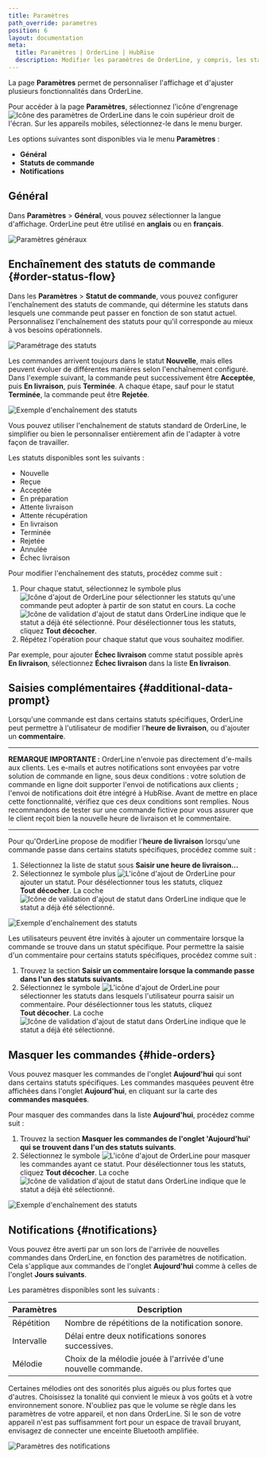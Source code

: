 ```yaml
---
title: Paramètres
path_override: parametres
position: 6
layout: documentation
meta:
  title: Paramètres | OrderLine | HubRise
  description: Modifier les paramètres de OrderLine, y compris, les statuts de commandes ainsi que leur enchaînement et les préférences linguistiques. Synchronisez les données.
---
```


La page **Paramètres** permet de personnaliser l'affichage et d'ajuster plusieurs fonctionnalités dans OrderLine.

Pour accéder à la page **Paramètres**, sélectionnez l'icône d'engrenage <InlineImage width="20" height="20">![Icône des paramètres de OrderLine](../images/035-settings.jpg)</InlineImage> dans le coin supérieur droit de l'écran. Sur les appareils mobiles, sélectionnez-le dans le menu burger.

Les options suivantes sont disponibles via le menu **Paramètres** :

- **Général**
- **Statuts de commande**
- **Notifications**

## Général

Dans **Paramètres** > **Général**, vous pouvez sélectionner la langue d'affichage. OrderLine peut être utilisé en **anglais** ou en **français**.

![Paramètres généraux](./images/009-2x-settings-general.png)

## Enchaînement des statuts de commande {#order-status-flow}

Dans les **Paramètres** > **Statut de commande**, vous pouvez configurer l'enchaînement des statuts de commande, qui détermine les statuts dans lesquels une commande peut passer en fonction de son statut actuel. Personnalisez l'enchaînement des statuts pour qu'il corresponde au mieux à vos besoins opérationnels.

![Paramétrage des statuts](./images/014-2x-settings-order-status.png)

Les commandes arrivent toujours dans le statut **Nouvelle**, mais elles peuvent évoluer de différentes manières selon l'enchaînement configuré. Dans l'exemple suivant, la commande peut successivement être **Acceptée**, puis **En livraison**, puis **Terminée**. A chaque étape, sauf pour le statut **Terminée**, la commande peut être **Rejetée**.

![Exemple d'enchaînement des statuts](./images/010-2x-status-flow-example.png)

Vous pouvez utiliser l'enchaînement de statuts standard de OrderLine, le simplifier ou bien le personnaliser entièrement afin de l'adapter à votre façon de travailler.

Les statuts disponibles sont les suivants :

- Nouvelle
- Reçue
- Acceptée
- En préparation
- Attente livraison
- Attente récupération
- En livraison
- Terminée
- Rejetée
- Annulée
- Échec livraison

Pour modifier l'enchaînement des statuts, procédez comme suit :

1. Pour chaque statut, sélectionnez le symbole plus <InlineImage width="40" height="42">![Icône d'ajout de OrderLine](../images/034-orderline-status-add-specific.jpg)</InlineImage> pour sélectionner les statuts qu'une commande peut adopter à partir de son statut en cours. La coche <InlineImage width="40" height="40">![Icône de validation d'ajout de statut dans OrderLine](../images/037-orderline-status-added.jpg)</InlineImage> indique que le statut a déjà été sélectionné. Pour désélectionner tous les statuts, cliquez **Tout décocher**.
1. Répétez l'opération pour chaque statut que vous souhaitez modifier.

Par exemple, pour ajouter **Échec livraison** comme statut possible après **En livraison**, sélectionnez **Échec livraison** dans la liste **En livraison**.

## Saisies complémentaires {#additional-data-prompt}

Lorsqu'une commande est dans certains statuts spécifiques, OrderLine peut permettre à l'utilisateur de modifier l'**heure de livraison**, ou d'ajouter un **commentaire**.

---

**REMARQUE IMPORTANTE :** OrderLine n'envoie pas directement d'e-mails aux clients. Les e-mails et autres notifications sont envoyées par votre solution de commande en ligne, sous deux conditions : votre solution de commande en ligne doit supporter l'envoi de notifications aux clients ; l'envoi de notifications doit être intégré à HubRise. Avant de mettre en place cette fonctionnalité, vérifiez que ces deux conditions sont remplies. Nous recommandons de tester sur une commande fictive pour vous assurer que le client reçoit bien la nouvelle heure de livraison et le commentaire.

---

Pour qu'OrderLine propose de modifier l'**heure de livraison** lorsqu'une commande passe dans certains statuts spécifiques, procédez comme suit :

1. Sélectionnez la liste de statut sous **Saisir une heure de livraison...**
1. Sélectionnez le symbole plus <InlineImage width="40" height="42">![L'icône d'ajout de OrderLine](../images/034-orderline-status-add-specific.jpg)</InlineImage> pour ajouter un statut. Pour désélectionner tous les statuts, cliquez **Tout décocher**. La coche <InlineImage width="40" height="40">![Icône de validation d'ajout de statut dans OrderLine](../images/037-orderline-status-added.jpg)</InlineImage> indique que le statut a déjà été sélectionné.

![Exemple d'enchaînement des statuts](./images/012-2x-add-prompt-in-delivery.png)

Les utilisateurs peuvent être invités à ajouter un commentaire lorsque la commande se trouve dans un statut spécifique. Pour permettre la saisie d'un commentaire pour certains statuts spécifiques, procédez comme suit :

1. Trouvez la section **Saisir un commentaire lorsque la commande passe dans l'un des statuts suivants**.
1. Sélectionnez le symbole <InlineImage width="40" height="42">![L'icône d'ajout de OrderLine](../images/034-orderline-status-add-specific.jpg)</InlineImage> pour sélectionner les statuts dans lesquels l'utilisateur pourra saisir un commentaire. Pour désélectionner tous les statuts, cliquez **Tout décocher**. La coche <InlineImage width="40" height="40">![Icône de validation d'ajout de statut dans OrderLine](../images/037-orderline-status-added.jpg)</InlineImage> indique que le statut a déjà été sélectionné.

## Masquer les commandes {#hide-orders}

Vous pouvez masquer les commandes de l'onglet **Aujourd'hui** qui sont dans certains statuts spécifiques. Les commandes masquées peuvent être affichées dans l'onglet **Aujourd'hui**, en cliquant sur la carte des **commandes masquées**.

Pour masquer des commandes dans la liste **Aujourd'hui**, procédez comme suit :

1. Trouvez la section **Masquer les commandes de l'onglet 'Aujourd'hui' qui se trouvent dans l'un des statuts suivants**.
1. Sélectionnez le symbole <InlineImage width="40" height="42">![L'icône d'ajout de OrderLine](../images/034-orderline-status-add-specific.jpg)</InlineImage> pour masquer les commandes ayant ce statut. Pour désélectionner tous les statuts, cliquez **Tout décocher**. La coche <InlineImage width="40" height="40">![Icône de validation d'ajout de statut dans OrderLine](../images/037-orderline-status-added.jpg)</InlineImage> indique que le statut a déjà été sélectionné.

![Exemple d'enchaînement des statuts](./images/015-2x-setting-hidden-completed.png)

## Notifications {#notifications}

Vous pouvez être averti par un son lors de l'arrivée de nouvelles commandes dans OrderLine, en fonction des paramètres de notification. Cela s'applique aux commandes de l'onglet **Aujourd'hui** comme à celles de l'onglet **Jours suivants**.

Les paramètres disponibles sont les suivants :

| Paramètres | Description                                                    |
| ---------- | -------------------------------------------------------------- |
| Répétition | Nombre de répétitions de la notification sonore.               |
| Intervalle | Délai entre deux notifications sonores successives.            |
| Mélodie    | Choix de la mélodie jouée à l'arrivée d'une nouvelle commande. |

Certaines mélodies ont des sonorités plus aiguës ou plus fortes que d'autres. Choisissez la tonalité qui convient le mieux à vos goûts et à votre environnement sonore. N'oubliez pas que le volume se règle dans les paramètres de votre appareil, et non dans OrderLine. Si le son de votre appareil n'est pas suffisamment fort pour un espace de travail bruyant, envisagez de connecter une enceinte Bluetooth amplifiée.

![Paramètres des notifications](./images/016-2x-settings-notifications.png)
